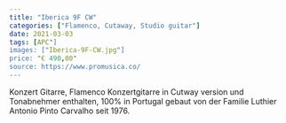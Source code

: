 ```yaml
---
title: "Iberica 9F CW"
categories: ["Flamenco, Cutaway, Studio guitar"]
date: 2021-03-03
tags: [APC"]
images: ["Iberica-9F-CW.jpg"]
price: "€ 490,00"
source: https://www.promusica.co/
---
```


Konzert Gitarre, Flamenco Konzertgitarre in Cutway version und Tonabnehmer enthalten, 100% in Portugal gebaut von der Familie Luthier Antonio Pinto Carvalho seit 1976.
